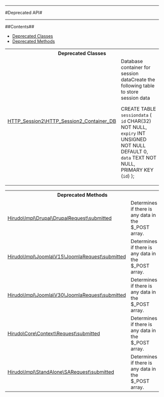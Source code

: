 - - -

#Deprecated API#

- - -

##Contents##


* <a href="#deprecated_class">Deprecated Classes</a>
* <a href="#deprecated_method">Deprecated Methods</a>

<table id="deprecated_class" class="detail">
<tr><th colspan="2">Deprecated Classes</th></tr>
<tr><td class="name"><a href="https://github.com/JeyDotC/Hirudo-docs/blob/master/HTTP_Session2/HTTP_Session2_Container_DB.md">HTTP_Session2\HTTP_Session2_Container_DB</a></td><td class="description">Database container for session dataCreate the following table to store session data

CREATE TABLE `sessiondata` (
`id` CHAR(32) NOT NULL,
`expiry` INT UNSIGNED NOT NULL DEFAULT 0,
`data` TEXT NOT NULL,
PRIMARY KEY (`id`)
);
</td></tr>
</table>

<table id="deprecated_method" class="detail">
<tr><th colspan="2" class="title">Deprecated Methods</th></tr>
<tr>
<td class="name"><a href="https://github.com/JeyDotC/Hirudo-docs/blob/master/Hirudo/Impl/Drupal/DrupalRequest.md#submitted">Hirudo\Impl\Drupal\DrupalRequest\submitted</a></td>
<td class="description">Determines if there is any data in the $_POST array.</td>
</tr>
<tr>
<td class="name"><a href="https://github.com/JeyDotC/Hirudo-docs/blob/master/Hirudo/Impl/Joomla/V15/JoomlaRequest.md#submitted">Hirudo\Impl\Joomla\V15\JoomlaRequest\submitted</a></td>
<td class="description">Determines if there is any data in the $_POST array.</td>
</tr>
<tr>
<td class="name"><a href="https://github.com/JeyDotC/Hirudo-docs/blob/master/Hirudo/Impl/Joomla/V30/JoomlaRequest.md#submitted">Hirudo\Impl\Joomla\V30\JoomlaRequest\submitted</a></td>
<td class="description">Determines if there is any data in the $_POST array.</td>
</tr>
<tr>
<td class="name"><a href="https://github.com/JeyDotC/Hirudo-docs/blob/master/Hirudo/Core/Context/Request.md#submitted">Hirudo\Core\Context\Request\submitted</a></td>
<td class="description">Determines if there is any data in the $_POST array.</td>
</tr>
<tr>
<td class="name"><a href="https://github.com/JeyDotC/Hirudo-docs/blob/master/Hirudo/Impl/StandAlone/SARequest.md#submitted">Hirudo\Impl\StandAlone\SARequest\submitted</a></td>
<td class="description">Determines if there is any data in the $_POST array.</td>
</tr>
</table>

